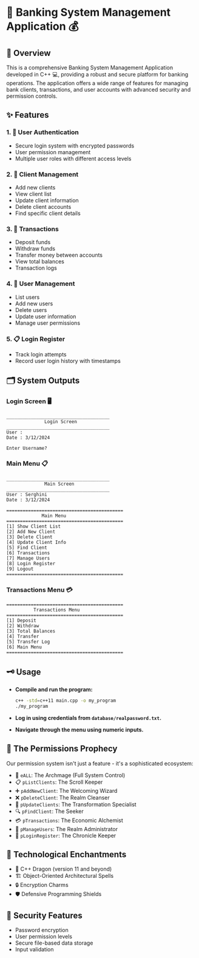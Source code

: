 # 🏦 Banking System Management Application 💰

## 🌟 Overview

This is a comprehensive Banking System Management Application developed in C++ 💻, providing a robust and secure platform for banking operations. The application offers a wide range of features for managing bank clients, transactions, and user accounts with advanced security and permission controls.

## ✨ Features

### 1. 🔐 User Authentication
- Secure login system with encrypted passwords
- User permission management
- Multiple user roles with different access levels

### 2. 👥 Client Management
- Add new clients
- View client list
- Update client information
- Delete client accounts
- Find specific client details

### 3. 💸 Transactions
- Deposit funds
- Withdraw funds
- Transfer money between accounts
- View total balances
- Transaction logs

### 4. 👤 User Management
- List users
- Add new users
- Delete users
- Update user information
- Manage user permissions

### 5. 📋 Login Register
- Track login attempts
- Record user login history with timestamps

## 🗂 System Outputs

### Login Screen 🖥️
```
______________________________________
              Login Screen
______________________________________
User :
Date : 3/12/2024

Enter Username?
```

### Main Menu 📋
```
______________________________________
              Main Screen
______________________________________
User : Serghini
Date : 3/12/2024

===========================================
             Main Menu
===========================================
[1] Show Client List
[2] Add New Client
[3] Delete Client
[4] Update Client Info
[5] Find Client
[6] Transactions
[7] Manage Users
[8] Login Register
[9] Logout
===========================================
```

### Transactions Menu 💳
```
===========================================
          Transactions Menu
===========================================
[1] Deposit
[2] Withdraw
[3] Total Balances
[4] Transfer
[5] Transfer Log
[6] Main Menu
===========================================
```

## 🗝 Usage

- **Compile and run the program:**
    ```bash
    c++ -std=c++11 main.cpp -o my_program
    ./my_program
    ```

- **Log in using credentials from `database/realpassword.txt`.**

- **Navigate through the menu using numeric inputs.**

## 🔮 The Permissions Prophecy

Our permission system isn't just a feature - it's a sophisticated ecosystem:
- 🌟 `eALL`: The Archmage (Full System Control)
- 📋 `pListClients`: The Scroll Keeper
- ➕ `pAddNewClient`: The Welcoming Wizard
- ❌ `pDeleteClient`: The Realm Cleanser
- 🔄 `pUpdateClients`: The Transformation Specialist
- 🔍 `pFindClient`: The Seeker
- 💳 `pTransactions`: The Economic Alchemist
- 👥 `pManageUsers`: The Realm Administrator
- 📖 `pLoginRegister`: The Chronicle Keeper

## 🧰 Technological Enchantments
- 🐉 C++ Dragon (version 11 and beyond)
- 🏗️ Object-Oriented Architectural Spells
- 🔒 Encryption Charms
- 🛡️ Defensive Programming Shields



## 🚧 Security Features
- Password encryption
- User permission levels
- Secure file-based data storage
- Input validation
